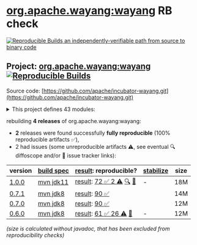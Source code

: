 [org.apache.wayang:wayang](https://central.sonatype.com/artifact/org.apache.wayang/wayang/versions) RB check
=======

[![Reproducible Builds](https://reproducible-builds.org/images/logos/rb.svg) an independently-verifiable path from source to binary code](https://reproducible-builds.org/)

## Project: [org.apache.wayang:wayang](https://central.sonatype.com/artifact/org.apache.wayang/wayang/versions) [![Reproducible Builds](https://img.shields.io/endpoint?url=https://raw.githubusercontent.com/jvm-repo-rebuild/reproducible-central/master/content/org/apache/wayang/badge.json)](https://github.com/jvm-repo-rebuild/reproducible-central/blob/master/content/org/apache/wayang/README.md)

Source code: [https://github.com/apache/incubator-wayang.git](https://github.com/apache/incubator-wayang.git)

<details><summary>This project defines 43 modules:</summary>

* [org.apache.wayang:wayang](https://central.sonatype.com/artifact/org.apache.wayang/wayang/overview)
* [org.apache.wayang:wayang-api](https://central.sonatype.com/artifact/org.apache.wayang/wayang-api/overview)
* [org.apache.wayang:wayang-api-json](https://central.sonatype.com/artifact/org.apache.wayang/wayang-api-json/overview)
* [org.apache.wayang:wayang-api-python](https://central.sonatype.com/artifact/org.apache.wayang/wayang-api-python/overview)
* [org.apache.wayang:wayang-api-scala-java](https://central.sonatype.com/artifact/org.apache.wayang/wayang-api-scala-java/overview)
* [org.apache.wayang:wayang-api-scala-java_2.11](https://central.sonatype.com/artifact/org.apache.wayang/wayang-api-scala-java_2.11/overview)
* [org.apache.wayang:wayang-api-scala-java_2.12](https://central.sonatype.com/artifact/org.apache.wayang/wayang-api-scala-java_2.12/overview)
* [org.apache.wayang:wayang-api-sql](https://central.sonatype.com/artifact/org.apache.wayang/wayang-api-sql/overview)
* [org.apache.wayang:wayang-applications](https://central.sonatype.com/artifact/org.apache.wayang/wayang-applications/overview)
* [org.apache.wayang:wayang-basic](https://central.sonatype.com/artifact/org.apache.wayang/wayang-basic/overview)
* [org.apache.wayang:wayang-benchmark](https://central.sonatype.com/artifact/org.apache.wayang/wayang-benchmark/overview)
* [org.apache.wayang:wayang-benchmark_2.11](https://central.sonatype.com/artifact/org.apache.wayang/wayang-benchmark_2.11/overview)
* [org.apache.wayang:wayang-benchmark_2.12](https://central.sonatype.com/artifact/org.apache.wayang/wayang-benchmark_2.12/overview)
* [org.apache.wayang:wayang-commons](https://central.sonatype.com/artifact/org.apache.wayang/wayang-commons/overview)
* [org.apache.wayang:wayang-core](https://central.sonatype.com/artifact/org.apache.wayang/wayang-core/overview)
* [org.apache.wayang:wayang-flink](https://central.sonatype.com/artifact/org.apache.wayang/wayang-flink/overview)
* [org.apache.wayang:wayang-flink_2.11](https://central.sonatype.com/artifact/org.apache.wayang/wayang-flink_2.11/overview)
* [org.apache.wayang:wayang-flink_2.12](https://central.sonatype.com/artifact/org.apache.wayang/wayang-flink_2.12/overview)
* [org.apache.wayang:wayang-generic-jdbc](https://central.sonatype.com/artifact/org.apache.wayang/wayang-generic-jdbc/overview)
* [org.apache.wayang:wayang-giraph](https://central.sonatype.com/artifact/org.apache.wayang/wayang-giraph/overview)
* [org.apache.wayang:wayang-graphchi_2.11](https://central.sonatype.com/artifact/org.apache.wayang/wayang-graphchi_2.11/overview)
* [org.apache.wayang:wayang-iejoin](https://central.sonatype.com/artifact/org.apache.wayang/wayang-iejoin/overview)
* [org.apache.wayang:wayang-iejoin_2.11](https://central.sonatype.com/artifact/org.apache.wayang/wayang-iejoin_2.11/overview)
* [org.apache.wayang:wayang-iejoin_2.12](https://central.sonatype.com/artifact/org.apache.wayang/wayang-iejoin_2.12/overview)
* [org.apache.wayang:wayang-java](https://central.sonatype.com/artifact/org.apache.wayang/wayang-java/overview)
* [org.apache.wayang:wayang-jdbc-template](https://central.sonatype.com/artifact/org.apache.wayang/wayang-jdbc-template/overview)
* [org.apache.wayang:wayang-ml4all](https://central.sonatype.com/artifact/org.apache.wayang/wayang-ml4all/overview)
* [org.apache.wayang:wayang-platforms](https://central.sonatype.com/artifact/org.apache.wayang/wayang-platforms/overview)
* [org.apache.wayang:wayang-plugins](https://central.sonatype.com/artifact/org.apache.wayang/wayang-plugins/overview)
* [org.apache.wayang:wayang-postgres](https://central.sonatype.com/artifact/org.apache.wayang/wayang-postgres/overview)
* [org.apache.wayang:wayang-profiler](https://central.sonatype.com/artifact/org.apache.wayang/wayang-profiler/overview)
* [org.apache.wayang:wayang-profiler_2.11](https://central.sonatype.com/artifact/org.apache.wayang/wayang-profiler_2.11/overview)
* [org.apache.wayang:wayang-profiler_2.12](https://central.sonatype.com/artifact/org.apache.wayang/wayang-profiler_2.12/overview)
* [org.apache.wayang:wayang-resources](https://central.sonatype.com/artifact/org.apache.wayang/wayang-resources/overview)
* [org.apache.wayang:wayang-spark](https://central.sonatype.com/artifact/org.apache.wayang/wayang-spark/overview)
* [org.apache.wayang:wayang-spark_2.11](https://central.sonatype.com/artifact/org.apache.wayang/wayang-spark_2.11/overview)
* [org.apache.wayang:wayang-spark_2.12](https://central.sonatype.com/artifact/org.apache.wayang/wayang-spark_2.12/overview)
* [org.apache.wayang:wayang-sqlite3](https://central.sonatype.com/artifact/org.apache.wayang/wayang-sqlite3/overview)
* [org.apache.wayang:wayang-tensorflow](https://central.sonatype.com/artifact/org.apache.wayang/wayang-tensorflow/overview)
* [org.apache.wayang:wayang-tests-integration](https://central.sonatype.com/artifact/org.apache.wayang/wayang-tests-integration/overview)
* [org.apache.wayang:wayang-tests-integration_2.11](https://central.sonatype.com/artifact/org.apache.wayang/wayang-tests-integration_2.11/overview)
* [org.apache.wayang:wayang-tests-integration_2.12](https://central.sonatype.com/artifact/org.apache.wayang/wayang-tests-integration_2.12/overview)
* [org.apache.wayang:wayang-utils-profile-db](https://central.sonatype.com/artifact/org.apache.wayang/wayang-utils-profile-db/overview)
</details>

rebuilding **4 releases** of org.apache.wayang:wayang:
- **2** releases were found successfully **fully reproducible** (100% reproducible artifacts :white_check_mark:),
- 2 had issues (some unreproducible artifacts :warning:, see eventual :mag: diffoscope and/or :memo: issue tracker links):

| version | [build spec](/BUILDSPEC.md) | [result](https://reproducible-builds.org/docs/jvm/): reproducible? | [stabilize](https://github.com/google/oss-rebuild/blob/main/cmd/stabilize/README.md) | size |
| -- | --------- | ------ | ------ | -- |
| [1.0.0](https://central.sonatype.com/artifact/org.apache.wayang/wayang/1.0.0/pom) | [mvn jdk11](wayang-1.0.0.buildspec) | [result](wayang-1.0.0.buildinfo): [72 :white_check_mark:  2 :warning:](wayang-1.0.0.buildcompare) [:mag:](wayang-1.0.0.diffoscope) [:memo:](https://github.com/apache/incubator-wayang/pull/503) | - | 18M |
| [0.7.1](https://central.sonatype.com/artifact/org.apache.wayang/wayang/0.7.1/pom) | [mvn jdk8](wayang-0.7.1.buildspec) | [result](wayang-0.7.1.buildinfo): [90 :white_check_mark: ](wayang-0.7.1.buildcompare) | | 14M |
| [0.7.0](https://central.sonatype.com/artifact/org.apache.wayang/wayang/0.7.0/pom) | [mvn jdk8](wayang-0.7.0.buildspec) | [result](wayang-0.7.0.buildinfo): [90 :white_check_mark: ](wayang-0.7.0.buildcompare) | | 12M |
| [0.6.0](https://central.sonatype.com/artifact/org.apache.wayang/wayang/0.6.0/pom) | [mvn jdk8](wayang-0.6.0.buildspec) | [result](wayang-0.6.0.buildinfo): [61 :white_check_mark:  26 :warning:](wayang-0.6.0.buildcompare) [:memo:](https://github.com/apache/incubator-wayang/pull/77) | - | 12M |

<i>(size is calculated without javadoc, that has been excluded from reproducibility checks)</i>
